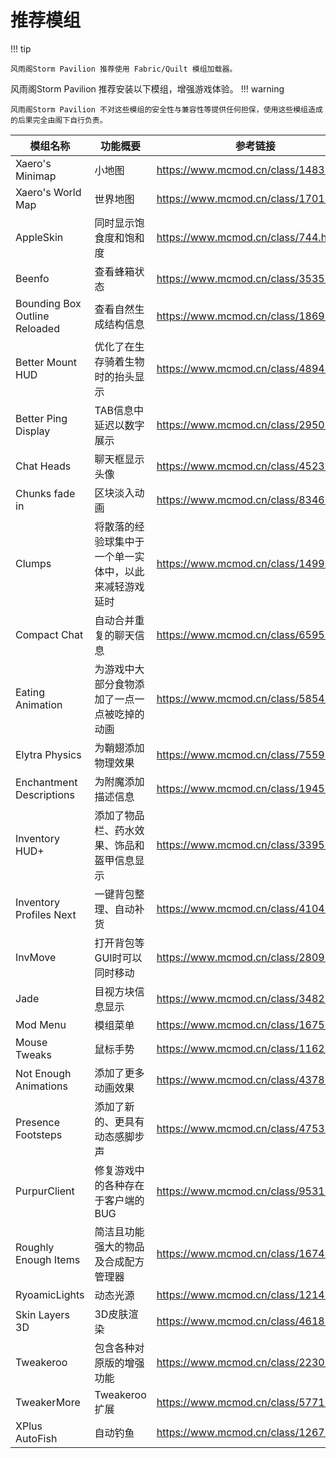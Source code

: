 # 推荐模组

!!! tip

    风雨阁Storm Pavilion 推荐使用 Fabric/Quilt 模组加载器。

风雨阁Storm Pavilion 推荐安装以下模组，增强游戏体验。
!!! warning

    风雨阁Storm Pavilion 不对这些模组的安全性与兼容性等提供任何担保，使用这些模组造成的后果完全由阁下自行负责。

| 模组名称                          | 功能概要                        | 参考链接                                    |
|-------------------------------|-----------------------------|-----------------------------------------|
| Xaero's Minimap               | 小地图                         | <https://www.mcmod.cn/class/1483.html>  |
| Xaero's World Map             | 世界地图                        | <https://www.mcmod.cn/class/1701.html>  |
| AppleSkin                     | 同时显示饱食度和饱和度                 | <https://www.mcmod.cn/class/744.html>   |
| Beenfo                        | 查看蜂箱状态                      | <https://www.mcmod.cn/class/3535.html>  |
| Bounding Box Outline Reloaded | 查看自然生成结构信息                  | <https://www.mcmod.cn/class/1869.html>  |
| Better Mount HUD              | 优化了在生存骑着生物时的抬头显示            | <https://www.mcmod.cn/class/4894.html>  |
| Better Ping Display           | TAB信息中延迟以数字展示               | <https://www.mcmod.cn/class/2950.html>  |
| Chat Heads                    | 聊天框显示头像                     | <https://www.mcmod.cn/class/4523.html>  |
| Chunks fade in                | 区块淡入动画                      | <https://www.mcmod.cn/class/8346.html>  |
| Clumps                        | 将散落的经验球集中于一个单一实体中，以此来减轻游戏延时 | <https://www.mcmod.cn/class/1499.html>  |
| Compact Chat                  | 自动合并重复的聊天信息                 | <https://www.mcmod.cn/class/6595.html>  |
| Eating Animation              | 为游戏中大部分食物添加了一点一点被吃掉的动画      | <https://www.mcmod.cn/class/5854.html>  |
| Elytra Physics                | 为鞘翅添加物理效果                   | <https://www.mcmod.cn/class/7559.html>  |
| Enchantment Descriptions      | 为附魔添加描述信息                   | <https://www.mcmod.cn/class/1945.html>  |
| Inventory HUD+                | 添加了物品栏、药水效果、饰品和盔甲信息显示       | <https://www.mcmod.cn/class/3395.html>  |
| Inventory Profiles Next       | 一键背包整理、自动补货                 | <https://www.mcmod.cn/class/4104.html>  |
| InvMove                       | 打开背包等GUI时可以同时移动             | <https://www.mcmod.cn/class/2809.html>  |
| Jade                          | 目视方块信息显示                    | <https://www.mcmod.cn/class/3482.html>  |
| Mod Menu                      | 模组菜单                        | <https://www.mcmod.cn/class/1675.html>  |
| Mouse Tweaks                  | 鼠标手势                        | <https://www.mcmod.cn/class/1162.html>  |
| Not Enough Animations         | 添加了更多动画效果                   | <https://www.mcmod.cn/class/4378.html>  |
| Presence Footsteps            | 添加了新的、更具有动态感脚步声             | <https://www.mcmod.cn/class/4753.html>  |
| PurpurClient                  | 修复游戏中的各种存在于客户端的BUG          | <https://www.mcmod.cn/class/9531.html>  |
| Roughly Enough Items          | 简洁且功能强大的物品及合成配方管理器          | <https://www.mcmod.cn/class/1674.html>  |
| RyoamicLights                 | 动态光源                        | <https://www.mcmod.cn/class/12143.html> |
| Skin Layers 3D                | 3D皮肤渲染                      | <https://www.mcmod.cn/class/4618.html>  |
| Tweakeroo                     | 包含各种对原版的增强功能                | <https://www.mcmod.cn/class/2230.html>  |
| TweakerMore                   | Tweakeroo扩展                 | <https://www.mcmod.cn/class/5771.html>  |
| XPlus AutoFish                | 自动钓鱼                        | <https://www.mcmod.cn/class/12673.html> |
